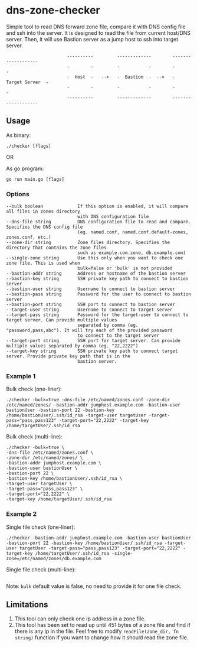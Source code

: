 # dns-zone-checker
Simple tool to read DNS forward zone file, compare it with DNS config file and ssh into the server. It is designed to read the file from current host/DNS server. Then, it will use Bastion server as a jump host to ssh into target server.

```
                       ----------         -------------        -------------------
                       -        -         -           -        -                 -
                       -  Host  -   -->   -  Bastion  -  -->   -  Target Server  -
                       -        -         -           -        -                 -
                       ----------         -------------        -------------------
```
## Usage
As binary:
```
./checker [flags]
```
OR

As go program:
```
go run main.go [flags]
```
### Options
```
--bulk boolean             If this option is enabled, it will compare all files in zones directory 
                           with DNS configuration file
--dns-file string          DNS configuration file to read and compare. Specifies the DNS config file 
                           (eg. named.conf, named.conf.default-zones, zones.conf, etc.)
--zone-dir string          Zone files directory. Specifies the directory that contains the zone files 
                           such as example.com.zone, db.example.com)
--single-zone string       Use this only when you want to check one zone file. This is used when 
                           bulk=false or 'bulk' is not provided
--bastion-addr string      Address or hostname of the bastion server
--bastion-key string       SSH private key path to connect to bastion server
--bastion-user string      Username to connect to bastion server
--bastion-pass string      Password for the user to connect to bastion server
--bastion-port string      SSH port to connect to bastion server
--target-user string       Username to connect to target server
--target-pass string       Password for the target-user to connect to target server. Can provide multiple values
                           separated by comma (eg. "password,pass,abc"). It will try each of the provided password
                           to connect to the target server
--target-port string       SSH port for target server. Can provide multiple values separated by comma (eg. "22,2222")
--target-key string        SSH private key path to connect target server. Provide private key path that is in the 
                           bastion server. 
```
### Example 1
Bulk check (one-liner):
```
./checker -bulk=true -dns-file /etc/named/zones.conf -zone-dir /etc/named/zones/ -bastion-addr jumphost.example.com -bastion-user bastionUser -bastion-port 22 -bastion-key /home/bastionUser/.ssh/id_rsa -target-user targetUser -target-pass="pass,pass123" -target-port="22,2222" -target-key /home/targetUser/.ssh/id_rsa
```

Bulk check (multi-line):
```
./checker -bulk=true \
-dns-file /etc/named/zones.conf \
-zone-dir /etc/named/zones/ \
-bastion-addr jumphost.example.com \
-bastion-user bastionUser \
-bastion-port 22 \
-bastion-key /home/bastionUser/.ssh/id_rsa \
-target-user targetUser \
-target-pass="pass,pass123" \
-target-port="22,2222" \
-target-key /home/targetUser/.ssh/id_rsa
```
### Example 2
Single file check (one-liner):
```
./checker -bastion-addr jumphost.example.com -bastion-user bastionUser -bastion-port 22 -bastion-key /home/bastionUser/.ssh/id_rsa -target-user targetUser -target-pass="pass,pass123" -target-port="22,2222" -target-key /home/targetUser/.ssh/id_rsa -single-zone=/etc/named/zones/db.example.com
```
Single file check (multi-line):
```
```
Note: `bulk` default value is false, no need to provide it for one file check.

## Limitations
1. This tool can only check one ip address in a zone file.
2. This tool has been set to read up until 451 bytes of a zone file and find if there is
any ip in the file. Feel free to modify `readFile(zone_dir, fn string)` function if you
want to change how it should read the zone file.
